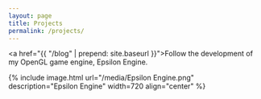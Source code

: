 ```yaml
---
layout: page
title: Projects
permalink: /projects/
---
```



<eps><a href="{{ "/blog" | prepend: site.baseurl }}">Follow the development of my OpenGL game engine, Epsilon Engine.</a></eps>

{% include image.html url="/media/Epsilon Engine.png" description="Epsilon Engine" width=720 align="center" %}
